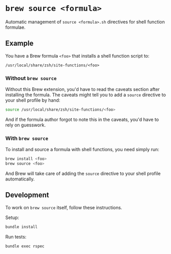 # `brew source <formula>`

Automatic management of `source <formula>.sh` directives for shell function formulae.

## Example

You have a Brew formula `<foo>` that installs a shell function script to:

```
/usr/local/share/zsh/site-functions/<foo>
```

### Without `brew source`

Without this Brew extension, you'd have to read the caveats section after installing the formula. The caveats might tell you to add a `source` directive to your shell profile by hand:

```bash
source /usr/local/share/zsh/site-functions/<foo>
```

And if the formula author forgot to note this in the caveats, you'd have to rely on guesswork.

### With `brew source`

To install and source a formula with shell functions, you need simply run:

```bash
brew install <foo>
brew source <foo>
```

And Brew will take care of adding the `source` directive to your shell profile automatically.

## Development

To work on `brew source` itself, follow these instructions.

Setup:

```bash
bundle install
```

Run tests:

```bash
bundle exec rspec
```